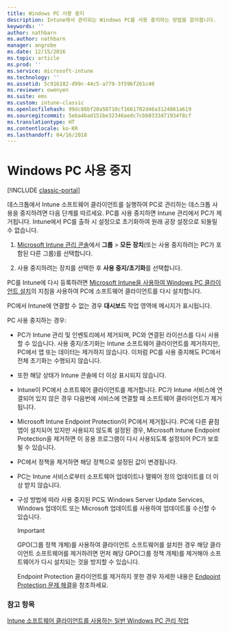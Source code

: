 ```yaml
---
title: Windows PC 사용 중지
description: Intune에서 관리되는 Windows PC를 사용 중지하는 방법을 알아봅니다.
keywords: ''
author: nathbarn
ms.author: nathbarn
manager: angrobe
ms.date: 12/15/2016
ms.topic: article
ms.prod: ''
ms.service: microsoft-intune
ms.technology: ''
ms.assetid: 5c916182-d99c-44c5-a779-3f596f261c40
ms.reviewer: owenyen
ms.suite: ems
ms.custom: intune-classic
ms.openlocfilehash: 99dc86bf20a50710cf1661702d46a3124861a619
ms.sourcegitcommit: 5eba4bad151be32346aedc7cbb0333d71934f8cf
ms.translationtype: HT
ms.contentlocale: ko-KR
ms.lasthandoff: 04/16/2018
---
```

# <a name="retire-a-windows-pc"></a>Windows PC 사용 중지

[!INCLUDE [classic-portal](../includes/classic-portal.md)]

데스크톱에서 Intune 소프트웨어 클라이언트를 실행하여 PC로 관리하는 데스크톱 사용을 중지하려면 다음 단계를 따르세요. PC를 사용 중지하면 Intune 관리에서 PC가 제거됩니다. Intune에서 PC를 출하 시 설정으로 초기화하여 원래 공장 설정으로 되돌릴 수 없습니다.

1.  [Microsoft Intune 관리 콘솔](https://manage.microsoft.com/)에서 **그룹** &gt; **모든 장치**(또는 사용 중지하려는 PC가 포함된 다른 그룹)를 선택합니다.

2.  사용 중지하려는 장치를 선택한 후 **사용 중지/초기화**를 선택합니다.

PC를 Intune에 다시 등록하려면 [Microsoft Intune을 사용하여 Windows PC 클라이언트 설치](install-the-windows-pc-client-with-microsoft-intune.md)의 지침을 사용하여 PC에 소프트웨어 클라이언트를 다시 설치합니다.

PC에서 Intune에 연결할 수 없는 경우 **대시보드** 작업 영역에 메시지가 표시됩니다.

PC 사용 중지하는 경우:

-   PC가 Intune 관리 및 인벤토리에서 제거되며, PC와 연결된 라이선스를 다시 사용할 수 있습니다. 사용 중지/초기화는 Intune 소프트웨어 클라이언트를 제거하지만, PC에서 앱 또는 데이터는 제거하지 않습니다. 이처럼 PC를 사용 중지해도 PC에서 전체 초기화는 수행되지 않습니다.

-   또한 해당 상태가 Intune 콘솔에 더 이상 표시되지 않습니다.

-   Intune이 PC에서 소프트웨어 클라이언트를 제거합니다. PC가 Intune 서비스에 연결되어 있지 않은 경우 다음번에 서비스에 연결할 때 소프트웨어 클라이언트가 제거됩니다.

-   Microsoft Intune Endpoint Protection이 PC에서 제거됩니다. PC에 다른 끝점 앱이 설치되어 있지만 사용되지 않도록 설정된 경우, Microsoft Intune Endpoint Protection을 제거하면 이 응용 프로그램이 다시 사용되도록 설정되어 PC가 보호될 수 있습니다.

-   PC에서 정책을 제거하면 해당 정책으로 설정된 값이 변경됩니다.

-   PC는 Intune 서비스로부터 소프트웨어 업데이트나 맬웨어 정의 업데이트를 더 이상 받지 않습니다.

-   구성 방법에 따라 사용 중지된 PC도 Windows Server Update Services, Windows 업데이트 또는 Microsoft 업데이트를 사용하여 업데이트를 수신할 수 있습니다.

    > [!IMPORTANT]
    > GPO(그룹 정책 개체)를 사용하여 클라이언트 소프트웨어를 설치한 경우 해당 클라이언트 소프트웨어를 제거하려면 먼저 해당 GPO(그룹 정책 개체)를 제거해야 소프트웨어가 다시 설치되는 것을 방지할 수 있습니다.

    Endpoint Protection 클라이언트를 제거하지 못한 경우 자세한 내용은 [Endpoint Protection 문제 해결](/intune-classic/troubleshoot/troubleshoot-endpoint-protection-in-microsoft-intune)을 참조하세요.

### <a name="see-also"></a>참고 항목

[Intune 소프트웨어 클라이언트를 사용하는 일반 Windows PC 관리 작업](common-windows-pc-management-tasks-with-the-microsoft-intune-computer-client.md)